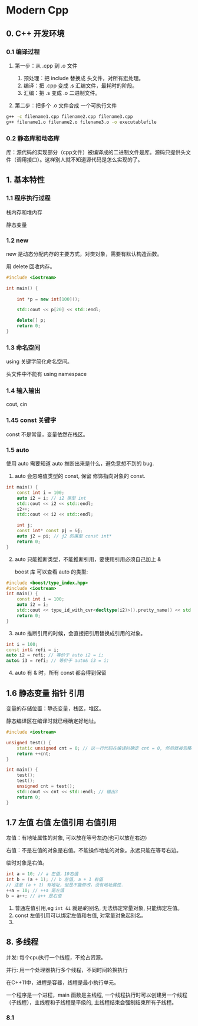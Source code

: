 
# Modern Cpp

## 0. C++ 开发环境

### 0.1 编译过程

1. 第一步：从 .cpp 到 .o 文件
    1. 预处理：把 include 替换成 头文件，对所有宏处理。
    2. 编译：把 .cpp 变成 .s 汇编文件，最耗时的阶段。
    3. 汇编：把 .s 变成 .o 二进制文件。

2. 第二步：把多个 .o 文件合成 一个可执行文件

```sh
g++ -c filename1.cpp filename2.cpp filename3.cpp
g++ filename1.o filename2.o filename3.o -o executablefile
```

### 0.2 静态库和动态库

库：源代码的实现部分（cpp文件）被编译成的二进制文件是库。源码只提供头文件（调用接口）。这样别人就不知道源代码是怎么实现的了。


## 1. 基本特性

### 1.1 程序执行过程

栈内存和堆内存

静态变量

### 1.2 new 

new 是动态分配内存的主要方式，对类对象，需要有默认构造函数。

用 delete 回收内存。

```cpp
#include <iostream>

int main() {
    
    int *p = new int[100]();

    std::cout << p[20] << std::endl;

    delete[] p;
    return 0;
}
```

### 1.3 命名空间 

using 关键字简化命名空间。

头文件中不能有 using namespace 

### 1.4 输入输出

cout, cin

### 1.45 const 关键字

const 不是常量，变量依然在栈区。

### 1.5 auto 

使用 auto 需要知道 auto 推断出来是什么，避免意想不到的 bug.

1. auto 会忽略值类型的 const, 保留 修饰指向对象的 const.

```cpp
int main() {
    const int i = 100;
    auto i2 = i; // i2 类型 int 
    std::cout << i2 << std::endl;
    i2++;
    std::cout << i2 << std::endl;

    int j;
    const int* const pj = &j; 
    auto j2 = pi; // j2 的类型 const int* 
    return 0;
}

```

2. auto 只能推断类型，不能推断引用，要使用引用必须自己加上 & 

   boost 库 可以查看 auto 的类型:

```cpp
#include <boost/type_index.hpp>
#include <iostream>
int main() {
    const int i = 100;
    auto i2 = i;
    std::cout << type_id_with_cvr<decltype(i2)>().pretty_name() << std::endl;
    return 0;
}
```

3. auto 推断引用的时候，会直接把引用替换成引用的对象。

```cpp
int i = 100;
const int& refi = i;
auto i2 = refi; // 等价于 auto i2 = i;
auto& i3 = refi; // 等价于 auto& i3 = i;
```

4. auto 有 & 时，所有 const 都会得到保留

## 1.6 静态变量 指针 引用

变量的存储位置：静态变量，栈区，堆区。

静态编译区在编译时就已经确定好地址。

```cpp
#include <iostream>

unsigned test() {
    static unsigned cnt = 0; // 这一行代码在编译时确定 cnt = 0, 然后就被忽略了。
    return ++cnt;
}

int main() {
    test();
    test();
    unsigned cnt = test();
    std::cout << cnt << std::endl; // 输出3
    return 0;
}
```

## 1.7 左值 右值 左值引用 右值引用 

左值：有地址属性的对象, 可以放在等号左边(也可以放在右边)

右值：不是左值的对象是右值。不能操作地址的对象。永远只能在等号右边。

临时对象是右值。

```cpp
int a = 10; // a 左值，10右值
int b = (a + 1); // b 左值, a + 1 右值
// 注意 (a + 1) 有地址，但是不能修改，没有地址属性.
++a = 10; // ++a 是左值
b = a++; // a++ 是右值
```
1. 普通左值引用,eg `int &i` 就是i的别名, 无法绑定常量对象, 只能绑定左值。
2. const 左值引用可以绑定左值和右值, 对常量对象起别名。
3. 


## 8. 多线程

并发: 每个cpu执行一个线程，不抢占资源。

并行: 用一个处理器执行多个线程，不同时间轮换执行  

在C++11中，进程是容器，线程是最小执行单元。

一个程序是一个进程，main 函数是主线程, 一个线程执行时可以创建另一个线程（子线程），主线程和子线程是平级的, 主线程结束会强制结束所有子线程。

### 8.1 



